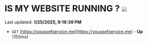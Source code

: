 # IS MY WEBSITE RUNNING ? [![](https://img.shields.io/static/v1?label=Sponsor&message=%E2%9D%A4&logo=GitHub&color=%23fe8e86)](https://github.com/sponsors/Youssef-Lehmam)

Last updated: **1/25/2025, 9:16:39 PM**

- `GET` [https://youssefservice.me](https://youssefservice.me) - **Up** (150ms)
